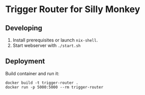 # Trigger Router for Silly Monkey

## Developing
1. Install prerequisites or launch `nix-shell`.
2. Start webserver with `./start.sh`

## Deployment
Build container and run it:

```
docker build -t trigger-router .
docker run -p 5000:5000 --rm trigger-router
```

